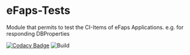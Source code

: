 # eFaps-Tests
Module that permits to test the CI-Items of eFaps Applications. e.g. for responding DBProperties

[![Codacy Badge](https://api.codacy.com/project/badge/Grade/49b38b10bbb14905afa064865693fc9c)](https://www.codacy.com/app/eFaps/eFaps-Tests?utm_source=github.com&amp;utm_medium=referral&amp;utm_content=eFaps/eFaps-Tests&amp;utm_campaign=Badge_Grade)
![Build](https://github.com/eFaps/eFaps-Tests/workflows/Build/badge.svg)
